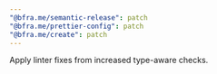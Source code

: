 ```yaml
---
"@bfra.me/semantic-release": patch
"@bfra.me/prettier-config": patch
"@bfra.me/create": patch
---
```


Apply linter fixes from increased type-aware checks.
  
